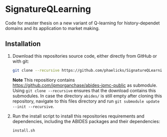 # SignatureQLearning
 Code for master thesis on a new variant of Q-learning for history-dependet domains and its application to market making.

## Installation

1. Download this repositories source code, either directly from GitHub or with git:

    ```bash
    git clone --recursive https://github.com/phaelicks/SignatureQLearning.git
    ```
    **Note** This repositiory contains https://github.com/jpmorganchase/abides-jpmc-public as submodule. Using `git clone --recursive` ensures that the download contains this submodules. In case the directory `abides/` is still empty after cloning this repository, navigate to this files directory and run `git submodule update --init --recursive`.

2. Run the install script to install this repositories requirements and dependencies, including the ABIDES packages and their dependencies:
    ```
    install.sh
    ```
